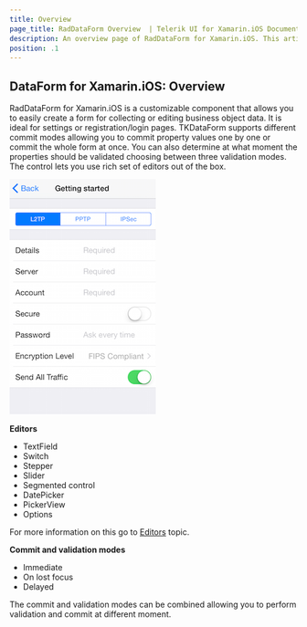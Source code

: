 ```yaml
---
title: Overview
page_title: RadDataForm Overview  | Telerik UI for Xamarin.iOS Documentation
description: An overview page of RadDataForm for Xamarin.iOS. This article explains the most important things you need to know before using RadDataForm.
position: .1
---
```


## DataForm for Xamarin.iOS: Overview

RadDataForm for Xamarin.iOS is a customizable component that allows you to easily create a form for collecting or editing business object data. It is ideal for settings or registration/login pages. TKDataForm supports different commit modes allowing you to commit property values one by one or commit the whole form at once. You can also determine at what moment the properties should be validated choosing between three validation modes. The control lets you use rich set of editors out of the box.

<img src="../images/dataform-overview001.png" />

**Editors**

- TextField
- Switch
- Stepper
- Slider
- Segmented control
- DatePicker
- PickerView
- Options

For more information on this go to [Editors](/devtools/xamarin/nativecontrols/ios/dataform/editors) topic.

**Commit and validation modes**

- Immediate
- On lost focus
- Delayed

The commit and validation modes can be combined allowing you to perform validation and commit at different moment.